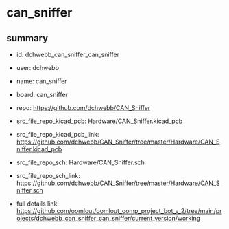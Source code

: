 # can_sniffer
 
## summary 
* id: dchwebb_can_sniffer_can_sniffer
* user: dchwebb
* name: can_sniffer
* board: can_sniffer
* repo: https://github.com/dchwebb/CAN_Sniffer
* src_file_repo_kicad_pcb: Hardware/CAN_Sniffer.kicad_pcb
* src_file_repo_kicad_pcb_link: https://github.com/dchwebb/CAN_Sniffer/tree/master/Hardware/CAN_Sniffer.kicad_pcb


* src_file_repo_sch: Hardware/CAN_Sniffer.sch
* src_file_repo_sch_link: https://github.com/dchwebb/CAN_Sniffer/tree/master/Hardware/CAN_Sniffer.sch
* full details link: https://github.com/oomlout/oomlout_oomp_project_bot_v_2/tree/main/projects/dchwebb_can_sniffer_can_sniffer/current_version/working  







